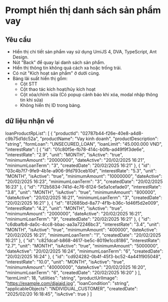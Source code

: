 # Prompt hiển thị danh sách sản phẩm vay

## Yêu cầu

- Hiển thị chi tiết sản phẩm vay sử dụng UmiJS 4, DVA, TypeScript, Ant Design.
- Nút "Back" để quay lại danh sách sản phẩm.
- Hiển thị thông tin không quá cách xa hoặc trống trải.
- Có nút "Kích hoạt sản phẩm" ở dưới cùng.
- Bảng lãi suất hiển thị gồm:
  - Cột STT
  - Cột thao tác kích hoạt/hủy kích hoạt
  - Cột xóa/chỉnh sửa (Có popup cảnh báo khi xóa, modal nhập thông tin khi sửa)
  - Không hiển thị ID trong bảng.

## dữ liệu nhận về

loanProductRpList": [ { "productId": "02787b44-f26e-40e8-a4d8-c9b75d1dc52a", "productName": "Vay kinh doanh", "productDescription": "string", "formLoan": "UNSECURED_LOAN", "loanLimit": "45.000.000 VND", "interestRate": [ { "id": "01c80f5e-fb78-414c-b0fb-ad49f9f3de6e", "interestRate": "2.9", "unit": "MONTH", "isActive": "true", "minimumAmount": "20000000", "dateActive": "20/02/2025 16:21", "minimumLoanTerm": "3", "createdDate": "20/02/2025 16:21" }, { "id": "03c4b7f7-9fe9-4b1e-a906-9fd793ceb10d", "interestRate": "5.3", "unit": "MONTH", "isActive": "true", "minimumAmount": "10000000", "dateActive": "20/02/2025 16:23", "minimumLoanTerm": "3", "createdDate": "20/02/2025 16:23" }, { "id": "712b5834-741d-4c76-8124-5e5a1cefade0", "interestRate": "3.8", "unit": "MONTH", "isActive": "true", "minimumAmount": "800000", "dateActive": "20/02/2025 16:21", "minimumLoanTerm": "3", "createdDate": "20/02/2025 16:21" }, { "id": "812685bd-8a77-4f1b-b36c-1d46f5d2e009", "interestRate": "4.2", "unit": "MONTH", "isActive": "true", "minimumAmount": "2000000", "dateActive": "20/02/2025 16:21", "minimumLoanTerm": "9", "createdDate": "20/02/2025 16:21" }, { "id": "c6dbafb8-da0c-4cc8-bbac-aa3a72246bc3", "interestRate": "3.4", "unit": "MONTH", "isActive": "true", "minimumAmount": "400000", "dateActive": "20/02/2025 16:21", "minimumLoanTerm": "1", "createdDate": "20/02/2025 16:21" }, { "id": "c821dcaf-b868-4617-be5c-8019e1cc8186", "interestRate": "2.7", "unit": "MONTH", "isActive": "true", "minimumAmount": "5000000", "dateActive": "20/02/2025 16:24", "minimumLoanTerm": "6", "createdDate": "20/02/2025 16:24" }, { "id": "cd924282-0b4f-45f3-bc52-4a441f905048", "interestRate": "10.0", "unit": "MONTH", "isActive": "true", "minimumAmount": "40000000", "dateActive": "20/02/2025 16:20", "minimumLoanTerm": "6", "createdDate": "20/02/2025 16:20" } ], "termLimit": 18, "utilities": "string", "productUrlImage": "https://example.com/djaiajd.jpg", "loanCondition": "string", "applicableObjects": "INDIVIDUAL_CUSTOMER", "createdDate": "2025/02/20 16:18:45", "isActive": true } ]
